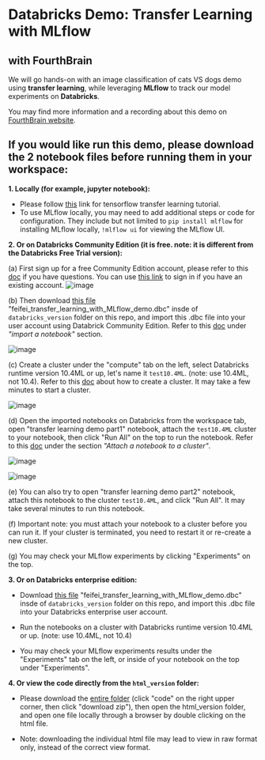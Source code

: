 # Databricks Demo: Transfer Learning with MLflow 
## with FourthBrain

We will go hands-on with an image classification of cats VS dogs demo using **transfer learning**, while leveraging **MLflow** to track our model experiments on **Databricks**.

You may find more information and a recording about this demo on [FourthBrain website](https://discover.fourthbrain.ai/live-session/databricks?utm_campaign=Databricks%20Event&utm_medium=email&_hsmi=2&_hsenc=p2ANqtz--F8VKHIPHNwly3IwFlBZT7uYi4Jn3-fqVCD3M9GJl2h8qjWSSemEn5fAiN0DF7uY7krt5DdxtgPo6hf6YqQX19orXAIw&utm_content=2&utm_source=hs_email).

## If you would like run this demo, please download the 2 notebook files before running them in your workspace:

**1. Locally (for example, jupyter notebook):**

* Please follow [this](https://www.tensorflow.org/tutorials/images/transfer_learning) link for tensorflow transfer learning tutorial.
* To use MLflow locally, you may need to add additional steps or code for configuration. They include but not limited to 
```pip install mlflow``` for installing MLflow locally, ```!mlflow ui``` for viewing the MLflow UI.

**2. Or on Databricks Community Edition (it is free. note: it is different from the Databricks Free Trial version):**

  (a) First sign up for a free Community Edition account, please refer to this [doc](https://docs.databricks.com/getting-started/community-edition.html) if you have questions. You can use [this link](https://community.cloud.databricks.com/login.html) to sign in if you have an existing account.
![image](https://user-images.githubusercontent.com/109642474/180575265-ecbf6401-bf87-4fa3-b769-965318ff1790.png)


  (b) Then download [this file](https://github.com/feifeiwww/20220726_Databricks_Demo_Transfer_Learning_with_MLflow/blob/main/databricks_version/feifei_transfer_learning_with_MLflow_demo.dbc) "feifei_transfer_learning_with_MLflow_demo.dbc"  insde of `databricks_version` folder on this repo, and import this .dbc file into your user account using Databrick Community Edition. Refer to this [doc](https://docs.databricks.com/notebooks/notebooks-manage.html#import-a-notebook) under *"import a notebook"* section.
  
  ![image](https://user-images.githubusercontent.com/109642474/180575795-0e705ec3-4281-49b3-973e-630606c6adee.png)


  (c) Create a cluster under the "compute" tab on the left, select Databricks runtime version 10.4ML or up, let's name it `test10.4ML`. (note: use 10.4ML, not 10.4). Refer to this [doc](https://docs.databricks.com/clusters/create.html) about how to create a cluster. It may take a few minutes to start a cluster. 
  
  ![image](https://user-images.githubusercontent.com/109642474/180576008-c55d3162-a5df-414a-839c-7048c9af40b5.png)


  (d) Open the imported notebooks on Databricks from the workspace tab, open "transfer learning demo part1" notebook, attach the `test10.4ML` cluster to your notebook, then click "Run All" on the top to run the notebook. Refer to this [doc](https://docs.databricks.com/notebooks/notebooks-manage.html#attach-a-notebook-to-a-cluster) under the section *"Attach a notebook to a cluster"*. 
  
  ![image](https://user-images.githubusercontent.com/109642474/180576291-1bdcd11a-c400-4152-afe1-c92a8fc577c2.png)
  
  ![image](https://user-images.githubusercontent.com/109642474/180576518-f4f71fda-05e0-48b5-8a6a-d32048981d11.png)



  (e) You can also try to open "transfer learning demo part2" notebook, attach this notebook to the cluster `test10.4ML`, and click "Run All". It may take several minutes to run this notebook.

  (f) Important note: you must attach your notebook to a cluster before you can run it. If your cluster is terminated, you need to restart it or re-create a new cluster. 

  (g) You may check your MLflow experiments by clicking "Experiments" on the top. 

**3. Or on Databricks enterprise edition:**

* Download [this file](https://github.com/feifeiwww/20220726_Databricks_Demo_Transfer_Learning_with_MLflow/blob/main/databricks_version/feifei_transfer_learning_with_MLflow_demo.dbc) "feifei_transfer_learning_with_MLflow_demo.dbc" insde of `databricks_version` folder on this repo, and import this .dbc file into your Databricks enterprise user account.

* Run the notebooks on a cluster with Databricks runtime version 10.4ML or up. (note: use 10.4ML, not 10.4)

* You may check your MLflow experiments results under the "Experiments" tab on the left, or inside of your notebook on the top under "Experiments". 

**4. Or view the code directly from the `html_version` folder:** 
* Please download the [entire folder](https://github.com/feifeiwww/20220726_Databricks_Demo_Transfer_Learning_with_MLflow) (click "code" on the right upper corner, then click "download zip"), then open the html_version folder, and open one file locally through a browser by double clicking on the html file. 

* Note: downloading the individual html file may lead to view in raw format only, instead of the correct view format. 
